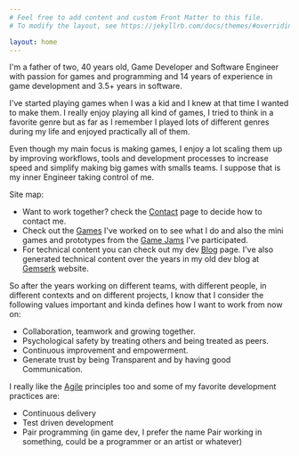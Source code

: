 ```yaml
---
# Feel free to add content and custom Front Matter to this file.
# To modify the layout, see https://jekyllrb.com/docs/themes/#overriding-theme-defaults

layout: home
---
```


<!-- The idea here is to show who am I and what I stand for in terms of game development and engineering and what are my main skills -->

I'm a father of two, 40 years old, Game Developer and Software Engineer with passion for games and programming and 14 years of experience in game development and 3.5+ years in software.

I've started playing games when I was a kid and I knew at that time I wanted to make them. I really enjoy playing all kind of games, I tried to think in a favorite genre but as far as I remember I played lots of different genres during my life and enjoyed practically all of them.  

Even though my main focus is making games, I enjoy a lot scaling them up by improving workflows, tools and development processes to increase speed and simplify making big games with smalls teams. I suppose that is my inner Engineer taking control of me.

Site map:

* Want to work together? check the [Contact](/contact) page to decide how to contact me.
* Check out the [Games](/projects) I've worked on to see what I do and also the mini games and prototypes from the [Game Jams](/jams) I've participated. 
* For technical content you can check out my dev [Blog](/blog) page. I've also generated technical content over the years in my old dev blog at [Gemserk](https://blog.gemserk.com) website.

<!-- * And at the [Work](/work) page I will share specific things I did while working at different projects. -->

So after the years working on different teams, with different people, in different contexts and on different projects, I know that I consider the following values important and kinda defines how I want to work from now on:

* Collaboration, teamwork and growing together.
* Psychological safety by treating others and being treated as peers.
* Continuous improvement and empowerment.
* Generate trust by being Transparent and by having good Communication.

<!-- 
My skills

* Focus
* Analytic
* Hard work
-->

I really like the [Agile](http://agilemanifesto.org/) principles too and some of my favorite development practices are:

* Continuous delivery
* Test driven development
* Pair programming (in game dev, I prefer the name Pair working in something, could be a programmer or an artist or whatever)

<a rel="me" href="https://mastodon.gamedev.place/@arielsan"></a>